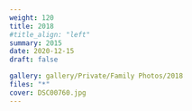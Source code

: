```yaml
---
weight: 120
title: 2018
#title_align: "left"
summary: 2015
date: 2020-12-15
draft: false

gallery: gallery/Private/Family Photos/2018
files: "*"
cover: DSC00760.jpg
---
```

